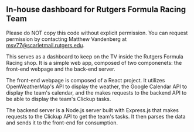 ## In-house dashboard for Rutgers Formula Racing Team
Please do NOT copy this code without explicit permission. You can request permission by contacting Matthew Vandenberg at msv77@scarletmail.rutgers.edu.

This serves as a dashboard to keep on the TV inside the Rutgers Formula Racing shop. It is a simple web app, composed of two componenets: the front-end webpage and the back-end server. 

The front-end webpage is composed of a React project. It utilizes OpenWeatherMap's API to display the weather, the Google Calendar API to display the team's calendar, and the makes requests to the backend API to be able to display the team's Clickup tasks.

The backend server is a Node.js server built with Express.js that makes requests to the Clickup API to get the team's tasks. It then parses the data and sends it to the front-end for consumption.

